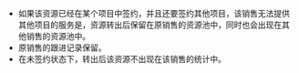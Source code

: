 - 如果该资源已经在某个项目中签约，并且还要签约其他项目，该销售无法提供其他项目的服务是，资源转出后保留在原销售的资源池中，同时也会出现在其他销售的资源池中。
- 原销售的跟进记录保留。
- 在未签约状态下，转出后该资源不出现在该销售的统计中。
